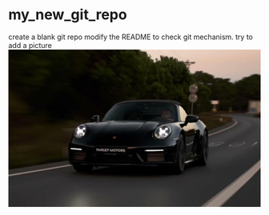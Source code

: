 # my_new_git_repo
create a blank git repo
modify the README to check git mechanism.
try to add a picture
<img src="porsche.jpg">
